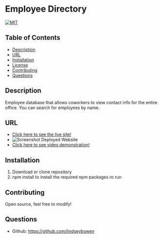 # Employee Directory
[![MIT](https://img.shields.io/badge/License-MIT-yellow.svg)](https://opensource.org/licenses/MIT)
## Table of Contents
* [Description](#description)
* [URL](#url)
* [Installation](#installation)
* [License](#license)
* [Contributing](#contributing)
* [Questions](#questions)

## Description 
Employee database that allows coworkers to view contact info for the entire office. You can search for employees by name.

## URL
* [Click here to see the live site!](https://lindseybowen.github.io/Employee-Directory/)
* ![Screenshot Deployed Website](https://drive.google.com/file/d/1ClZwXiwm2agaSQioe76FmdSOrsAWstkZ/view?usp=sharing)
* [Click here to see video demonstration!](https://drive.google.com/file/d/1wCAE0NEbxVITdkElvnfBx_ZUcsOeOgYC/view?usp=sharing)
## Installation
1. Download or clone repository 
2. npm install to install the required npm packages ro run

## Contributing
Open source, feel free to modify!

## Questions
* Github: https://github.com/lindseybowen
